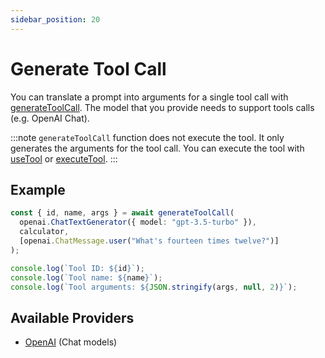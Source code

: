 ```yaml
---
sidebar_position: 20
---
```


# Generate Tool Call

You can translate a prompt into arguments for a single tool call with [generateToolCall](/api/modules/#generatetoolcall). The model that you provide needs to support tools calls (e.g. OpenAI Chat).

:::note
`generateToolCall` function does not execute the tool.
It only generates the arguments for the tool call.
You can execute the tool with [useTool](/guide/tools/use-tool) or [executeTool](/guide/tools/execute-tool).
:::

## Example

```ts
const { id, name, args } = await generateToolCall(
  openai.ChatTextGenerator({ model: "gpt-3.5-turbo" }),
  calculator,
  [openai.ChatMessage.user("What's fourteen times twelve?")]
);

console.log(`Tool ID: ${id}`);
console.log(`Tool name: ${name}`);
console.log(`Tool arguments: ${JSON.stringify(args, null, 2)}`);
```

## Available Providers

- [OpenAI](/integration/model-provider/openai) (Chat models)
